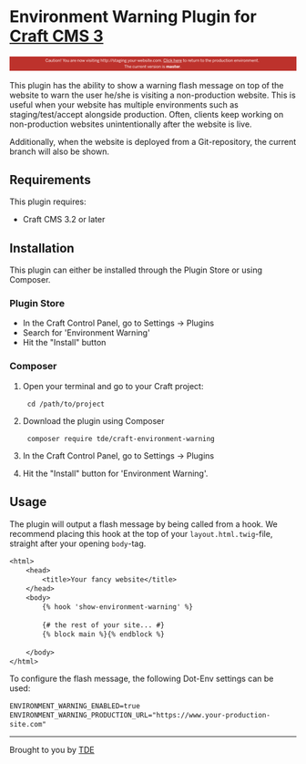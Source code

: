# Environment Warning Plugin for [Craft CMS 3](https://craftcms.com/)

![Screenshot](https://github.com/tdeNL/craft-environment-warning/blob/master/resources/screenshot.png?raw=true)

This plugin has the ability to show a warning flash message on top of the website to warn the user he/she is visiting a non-production website.
This is useful when your website has multiple environments such as staging/test/accept alongside production.
Often, clients keep working on non-production websites unintentionally after the website is live.

Additionally, when the website is deployed from a Git-repository, the current branch will also be shown.

## Requirements

This plugin requires:
* Craft CMS 3.2 or later

## Installation

This plugin can either be installed through the Plugin Store or using Composer.

### Plugin Store

- In the Craft Control Panel, go to Settings -> Plugins
- Search for 'Environment Warning'
- Hit the "Install" button

### Composer

1. Open your terminal and go to your Craft project:

        cd /path/to/project

2. Download the plugin using Composer

        composer require tde/craft-environment-warning

3. In the Craft Control Panel, go to Settings → Plugins
 
4. Hit the "Install" button for 'Environment Warning'.

## Usage

The plugin will output a flash message by being called from a hook. 
We recommend placing this hook at the top of your `layout.html.twig`-file, straight after your opening `body`-tag.

```twig
<html>
    <head>
        <title>Your fancy website</title>
    </head>
    <body>
        {% hook 'show-environment-warning' %}

        {# the rest of your site... #}
        {% block main %}{% endblock %}

    </body>
</html>
```

To configure the flash message, the following Dot-Env settings can be used:

```dotenv
ENVIRONMENT_WARNING_ENABLED=true
ENVIRONMENT_WARNING_PRODUCTION_URL="https://www.your-production-site.com"
```

---

Brought to you by [TDE](https://www.tde.nl/en)
